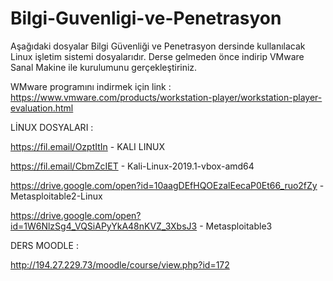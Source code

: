 # Bilgi-Guvenligi-ve-Penetrasyon

Aşağıdaki dosyalar Bilgi Güvenliği ve Penetrasyon dersinde kullanılacak Linux işletim sistemi dosyalarıdır.
Derse gelmeden önce indirip VMware Sanal Makine ile kurulumunu gerçekleştiriniz. 

WMware programını indirmek için link : 
https://www.vmware.com/products/workstation-player/workstation-player-evaluation.html

LİNUX DOSYALARI :

https://fil.email/OzptItIn - KALI LINUX

https://fil.email/CbmZcIET - Kali-Linux-2019.1-vbox-amd64

https://drive.google.com/open?id=10aagDEfHQOEzalEecaP0Et66_ruo2fZy - Metasploitable2-Linux
 
https://drive.google.com/open?id=1W6NlzSg4_VQSiAPyYkA48nKVZ_3XbsJ3 - Metasploitable3

DERS MOODLE : 

http://194.27.229.73/moodle/course/view.php?id=172
